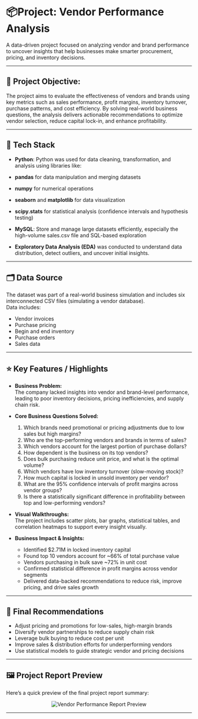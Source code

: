 # 📦Project: Vendor Performance Analysis

A data-driven project focused on analyzing vendor and brand performance to uncover insights that help businesses make smarter procurement, pricing, and inventory decisions.

---

## 📌 Project Objective:

The project aims to evaluate the effectiveness of vendors and brands using key metrics such as sales performance, profit margins, inventory turnover, purchase patterns, and cost efficiency. By solving real-world business questions, the analysis delivers actionable recommendations to optimize vendor selection, reduce capital lock-in, and enhance profitability.

---

## 🧰 Tech Stack

- **Python**: Python was used for data cleaning, transformation, and analysis using libraries like:
- **pandas** for data manipulation and merging datasets
- **numpy** for numerical operations
- **seaborn** and **matplotlib** for data visualization
- **scipy.stats** for statistical analysis (confidence intervals and hypothesis testing)     

- **MySQL**: Store and manage large datasets efficiently, especially the high-volume sales.csv file and SQL-based exploration
- **Exploratory Data Analysis (EDA)** was conducted to understand data distribution, detect outliers, and uncover initial insights.

---

## 🗂️ Data Source

The dataset was part of a real-world business simulation and includes six interconnected CSV files (simulating a vendor database).  
Data includes:
- Vendor invoices
- Purchase pricing
- Begin and end inventory
- Purchase orders
- Sales data  

---

## ⭐ Key Features / Highlights

- **Business Problem:**  
  The company lacked insights into vendor and brand-level performance, leading to poor inventory decisions, pricing inefficiencies, and supply chain risk.

- **Core Business Questions Solved:**  
  1. Which brands need promotional or pricing adjustments due to low sales but high margins?  
  2. Who are the top-performing vendors and brands in terms of sales?  
  3. Which vendors account for the largest portion of purchase dollars?  
  4. How dependent is the business on its top vendors?  
  5. Does bulk purchasing reduce unit price, and what is the optimal volume?  
  6. Which vendors have low inventory turnover (slow-moving stock)?  
  7. How much capital is locked in unsold inventory per vendor?  
  8. What are the 95% confidence intervals of profit margins across vendor groups?  
  9. Is there a statistically significant difference in profitability between top and low-performing vendors?

- **Visual Walkthroughs:**  
  The project includes scatter plots, bar graphs, statistical tables, and correlation heatmaps to support every insight visually.

- **Business Impact & Insights:**  
  - Identified $2.71M in locked inventory capital  
  - Found top 10 vendors account for ~66% of total purchase value  
  - Vendors purchasing in bulk save ~72% in unit cost  
  - Confirmed statistical difference in profit margins across vendor segments  
  - Delivered data-backed recommendations to reduce risk, improve pricing, and drive sales growth

---

## 📌 Final Recommendations

- Adjust pricing and promotions for low-sales, high-margin brands  
- Diversify vendor partnerships to reduce supply chain risk  
- Leverage bulk buying to reduce cost per unit  
- Improve sales & distribution efforts for underperforming vendors  
- Use statistical models to guide strategic vendor and pricing decisions

---  

## 🖼️ Project Report Preview

Here’s a quick preview of the final project report summary:

<p align="center">
  <img src="" alt="Vendor Performance Report Preview" />
</p>

---
